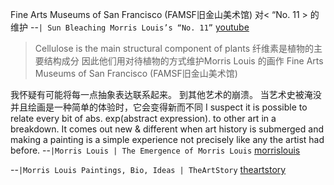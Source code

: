 Fine Arts Museums of San Francisco (FAMSF旧金山美术馆) 对< “No. 11 > 的维护 --`| Sun Bleaching Morris Louis’s “No. 11”` [youtube](https://youtu.be/mtrDW1UcNTQ?t=40)
> Cellulose is the main structural component of plants
 纤维素是植物的主要结构成分
因此他们用对待植物的方式维护Morris Louis 的画作 Fine Arts Museums of San Francisco (FAMSF旧金山美术馆) 

我怀疑有可能将每一点抽象表达联系起来。
到其他艺术的崩溃。
当艺术史被淹没并且绘画是一种简单的体验时，它会变得新而不同
I suspect it is possible to relate every bit of abs. exp(abstract expression). to other art in a breakdown. It comes out new & different when art history is submerged and making a painting is a simple experience not precisely like any the artist had before.
--`|Morris Louis | The Emergence of Morris Louis` [morrislouis](https://morrislouis.org/the-emergence-of-morris-louis)

--`|Morris Louis Paintings, Bio, Ideas | TheArtStory` [theartstory](https://www.theartstory.org/artist/louis-morris/#pnt_4)
